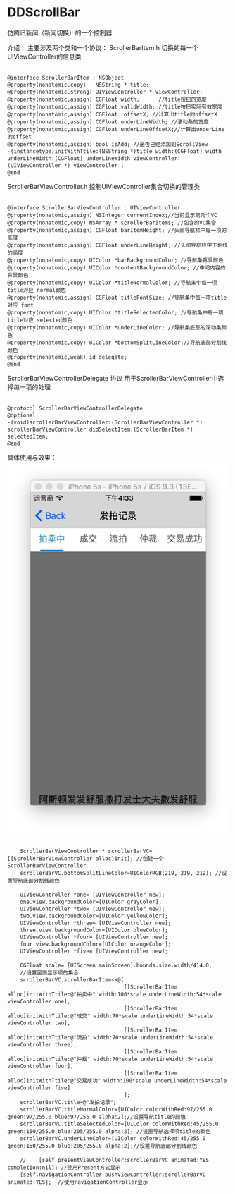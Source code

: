 # DDScrollBar
仿腾讯新闻（新闻切换）的一个控制器

介绍：
主要涉及两个类和一个协议：
ScrollerBarItem.h 切换的每一个UIViewController的信息类
<pre><code>
@interface ScrollerBarItem : NSObject
@property(nonatomic,copy)   NSString * title;
@property(nonatomic,strong) UIViewController * viewController;
@property(nonatomic,assign) CGFloat width;      //title按钮的宽度
@property(nonatomic,assign) CGFloat validWidth; //title按钮实际有效宽度
@property(nonatomic,assign) CGFloat  offsetX; //计算出title的offsetX
@property(nonatomic,assign) CGFloat underLineWidth; //滚动条的宽度
@property(nonatomic,assign) CGFloat underLineOffsetX;//计算出underLine的offset
@property(nonatomic,assign) bool isAdd; //是否已经添加到ScrollView
-(instancetype)initWithTtile:(NSString *)title width:(CGFloat) width underLineWidth:(CGFloat) underLineWidth viewController:(UIViewController *) viewController ;
@end
</code></pre>


ScrollerBarViewController.h  控制UIViewController集合切换的管理类

<pre><code>
@interface ScrollerBarViewController : UIViewController
@property(nonatomic,assign) NSInteger currentIndex;//当前显示第几个VC
@property(nonatomic,copy) NSArray * scrollerBarItems; //包含的VC集合
@property(nonatomic,assign) CGFloat barItemHeight; //头部导航栏中每一项的高度
@property(nonatomic,assign) CGFloat underLineHeight; //头部导航栏中下划线的高度
@property(nonatomic,copy) UIColor *barBackgroundColor; //导航条背景颜色
@property(nonatomic,copy) UIColor *contentBackgroundColor; //中间内容的背景颜色
@property(nonatomic,copy) UIColor *titleNormalColor; //导航条中每一项title对应 normal颜色
@property(nonatomic,assign) CGFloat titleFontSize; //导航条中每一项title对应 font
@property(nonatomic,copy) UIColor *titleSelectedColor; //导航条中每一项title对应 selected颜色
@property(nonatomic,copy) UIColor *underLineColor; //导航条底部的滚动条颜色
@property(nonatomic,copy) UIColor *bottomSplitLineColor;//导航底部分割线颜色
@property(nonatomic,weak) id<UIScrollViewDelegate> delegate;
@end
</code></pre>

ScrollerBarViewControllerDelegate 协议 用于ScrollerBarViewController中选择每一项的处理

<pre><code>
@protocol ScrollerBarViewControllerDelegate <NSObject>
@optional
-(void)scrollerBarViewController:(ScrollerBarViewController *) scrollerBarViewController didSelectItem:(ScrollerBarItem *) selectedItem;
@end
</code></pre>

具体使用与效果：
![Alt text](https://github.com/doomedes/DDScrollBar/blob/master/scrollbar.png)

<pre><code>
    ScrollerBarViewController * scrollerBarVC=[[ScrollerBarViewController alloc]init]; //创建一个ScrollerBarViewController
    scrollerBarVC.bottomSplitLineColor=UIColorRGB(219, 219, 219); //设置导航底部分割线颜色
    
    UIViewController *one= [UIViewController new];
    one.view.backgroundColor=[UIColor grayColor];
    UIViewController *two= [UIViewController new];
    two.view.backgroundColor=[UIColor yellowColor];
    UIViewController *three= [UIViewController new];
    three.view.backgroundColor=[UIColor blueColor];
    UIViewController *four= [UIViewController new];
    four.view.backgroundColor=[UIColor orangeColor];
    UIViewController *five= [UIViewController new];
    
    CGFloat scale= [UIScreen mainScreen].bounds.size.width/414.0;
    //设置里面显示项的集合
    scrollerBarVC.scrollerBarItems=@[
                                     [[ScrollerBarItem alloc]initWithTtile:@"拍卖中" width:100*scale underLineWidth:54*scale viewController:one],
                                     [[ScrollerBarItem alloc]initWithTtile:@"成交" width:70*scale underLineWidth:54*scale viewController:two],
                                     [[ScrollerBarItem alloc]initWithTtile:@"流拍" width:70*scale underLineWidth:54*scale viewController:three],
                                     [[ScrollerBarItem alloc]initWithTtile:@"仲裁" width:70*scale underLineWidth:54*scale viewController:four],
                                     [[ScrollerBarItem alloc]initWithTtile:@"交易成功" width:100*scale underLineWidth:54*scale viewController:five]
                                     ];
    scrollerBarVC.title=@"发拍记录";
    scrollerBarVC.titleNormalColor=[UIColor colorWithRed:97/255.0 green:97/255.0 blue:97/255.0 alpha:2];//设置导航title的颜色
    scrollerBarVC.titleSelectedColor=[UIColor colorWithRed:45/255.0 green:150/255.0 blue:205/255.0 alpha:2]; //设置导航选择项title的颜色
    scrollerBarVC.underLineColor=[UIColor colorWithRed:45/255.0 green:150/255.0 blue:205/255.0 alpha:2];//设置导航底部分割线颜色
    
    //    [self presentViewController:scrollerBarVC animated:YES completion:nil]; //使用Present方式显示
    [self.navigationController pushViewController:scrollerBarVC animated:YES];  //使用navigationController显示
    
    </code></pre>

    
    

